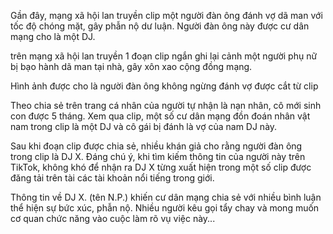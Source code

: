 Gần đây, mạng xã hội lan truyền clip một người đàn ông đánh vợ dã man với tốc độ chóng mặt, gây phẫn nộ dư luận. Người đàn ông này được cư dân mạng cho là một DJ.

trên mạng xã hội lan truyền 1 đoạn clip ngắn ghi lại cảnh một người phụ nữ bị bạo hành  dã man tại nhà, gây xôn xao cộng đồng mạng.

Hình ảnh được cho là người đàn ông không ngừng đánh vợ được cắt từ clip

Theo chia sẻ trên trang cá nhân của người tự nhận là nạn nhân, cô mới sinh con được 5 tháng. Xem qua clip, một số cư dân mạng đồn đoán nhân vật nam trong clip là một DJ và cô gái bị đánh là vợ của nam DJ này.

Sau khi đoạn clip được chia sẻ, nhiều khán giả cho rằng người đàn ông trong clip là DJ X. Đáng chú ý, khi tìm kiếm thông tin của người này trên TikTok, không khó để nhận ra DJ X từng xuất hiện trong một số clip được đăng tải trên tài các tài khoản nổi tiếng trong giới.

Thông tin về DJ X. (tên N.P.) khiến cư dân mạng  chia sẻ với nhiều bình luận thể hiện sự bức xúc, phẫn nộ. Nhiều người kêu gọi tẩy chay và mong muốn cơ quan chức năng vào cuộc làm rõ vụ việc này...
